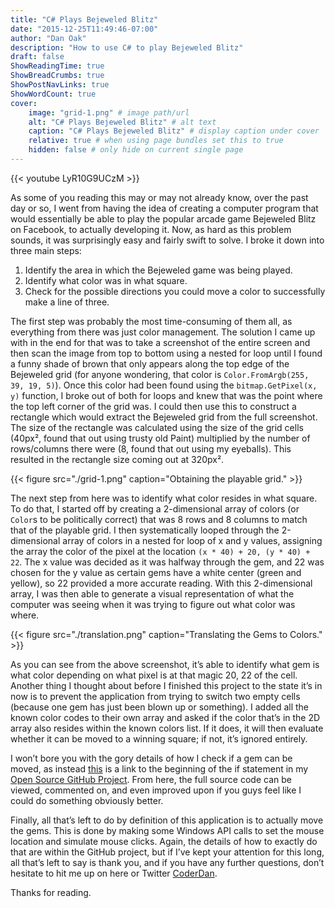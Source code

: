 ```yaml
---
title: "C# Plays Bejeweled Blitz"
date: "2015-12-25T11:49:46-07:00"
author: "Dan Oak"
description: "How to use C# to play Bejeweled Blitz"
draft: false
ShowReadingTime: true
ShowBreadCrumbs: true
ShowPostNavLinks: true
ShowWordCount: true
cover:
    image: "grid-1.png" # image path/url
    alt: "C# Plays Bejeweled Blitz" # alt text
    caption: "C# Plays Bejeweled Blitz" # display caption under cover
    relative: true # when using page bundles set this to true
    hidden: false # only hide on current single page
---
```


{{< youtube LyR10G9UCzM >}}

As some of you reading this may or may not already know, over the past day or so, I went from having the idea of creating a computer program that would essentially be able to play the popular arcade game Bejeweled Blitz on Facebook, to actually developing it. Now, as hard as this problem sounds, it was surprisingly easy and fairly swift to solve. I broke it down into three main steps:

1. Identify the area in which the Bejeweled game was being played.
2. Identify what color was in what square.
3. Check for the possible directions you could move a color to successfully make a line of three.

The first step was probably the most time-consuming of them all, as everything from there was just color management. The solution I came up with in the end for that was to take a screenshot of the entire screen and then scan the image from top to bottom using a nested for loop until I found a funny shade of brown that only appears along the top edge of the Bejeweled grid (for anyone wondering, that color is `Color.FromArgb(255, 39, 19, 5)`). Once this color had been found using the `bitmap.GetPixel(x, y)` function, I broke out of both for loops and knew that was the point where the top left corner of the grid was. I could then use this to construct a rectangle which would extract the Bejeweled grid from the full screenshot. The size of the rectangle was calculated using the size of the grid cells (40px², found that out using trusty old Paint) multiplied by the number of rows/columns there were (8, found that out using my eyeballs). This resulted in the rectangle size coming out at 320px².

{{< figure src="./grid-1.png" caption="Obtaining the playable grid." >}}

The next step from here was to identify what color resides in what square. To do that, I started off by creating a 2-dimensional array of colors (or `Color`s to be politically correct) that was 8 rows and 8 columns to match that of the playable grid. I then systematically looped through the 2-dimensional array of colors in a nested for loop of x and y values, assigning the array the color of the pixel at the location `(x * 40) + 20, (y * 40) + 22`. The x value was decided as it was halfway through the gem, and 22 was chosen for the y value as certain gems have a white center (green and yellow), so 22 provided a more accurate reading. With this 2-dimensional array, I was then able to generate a visual representation of what the computer was seeing when it was trying to figure out what color was where.

{{< figure src="./translation.png" caption="Translating the Gems to Colors." >}}

As you can see from the above screenshot, it’s able to identify what gem is what color depending on what pixel is at that magic 20, 22 of the cell. Another thing I thought about before I finished this project to the state it’s in now is to prevent the application from trying to switch two empty cells (because one gem has just been blown up or something). I added all the known color codes to their own array and asked if the color that’s in the 2D array also resides within the known colors list. If it does, it will then evaluate whether it can be moved to a winning square; if not, it’s ignored entirely.

I won’t bore you with the gory details of how I check if a gem can be moved, as instead [this](https://github.com/DanDecrypted/BejeweledBotDotNet/blob/master/BejeweledBotDotNet/BejeweledWindowManager.cs#L72) is a link to the beginning of the if statement in my [Open Source GitHub Project](https://github.com/DanDecrypted/BejeweledBotDotNet). From here, the full source code can be viewed, commented on, and even improved upon if you guys feel like I could do something obviously better.

Finally, all that’s left to do by definition of this application is to actually move the gems. This is done by making some Windows API calls to set the mouse location and simulate mouse clicks. Again, the details of how to exactly do that are within the GitHub project, but if I’ve kept your attention for this long, all that’s left to say is thank you, and if you have any further questions, don’t hesitate to hit me up on here or Twitter [CoderDan](https://twitter.com/CoderDan).

Thanks for reading.
